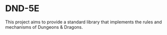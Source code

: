 # DND-5E

This project aims to provide a standard library that implements the rules and mechanisms of Dungeons & Dragons. 
